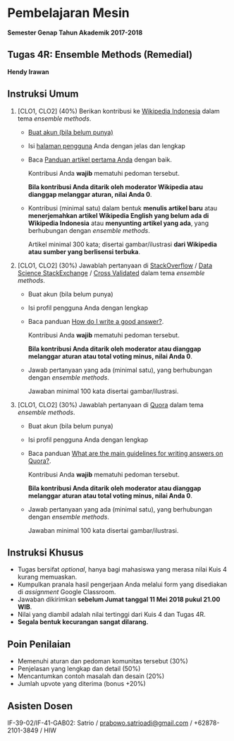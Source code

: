 # Pembelajaran Mesin

**Semester Genap Tahun Akademik 2017-2018**

## Tugas 4R: Ensemble Methods (Remedial)

**Hendy Irawan**

## Instruksi Umum

1. [CLO1, CLO2] (40%) Berikan kontribusi ke [Wikipedia Indonesia](http://id.wikipedia.org/) dalam tema _ensemble methods_.

   * [Buat akun (bila belum punya)](https://id.wikipedia.org/wiki/Wikipedia:Berkontribusi/Mulai)
   
   * Isi [halaman pengguna](https://id.wikipedia.org/wiki/Wikipedia:Halaman_pengguna) Anda dengan jelas dan lengkap
   
   * Baca [Panduan artikel pertama Anda](https://id.wikipedia.org/wiki/Wikipedia:Artikel_pertama_Anda) dengan baik.
   
       Kontribusi Anda **wajib** mematuhi pedoman tersebut. 
      
       **Bila kontribusi Anda ditarik oleh moderator Wikipedia atau dianggap melanggar aturan, nilai Anda 0**.
   
   * Kontribusi (minimal satu) dalam bentuk **menulis artikel baru** atau **menerjemahkan artikel Wikipedia English yang belum ada di Wikipedia Indonesia** atau **menyunting artikel yang ada**, yang berhubungan dengan _ensemble methods_. 
   
       Artikel minimal 300 kata; disertai gambar/ilustrasi **dari Wikipedia atau sumber yang berlisensi terbuka**.

2. [CLO1, CLO2] (30%) Jawablah pertanyaan di [StackOverflow](https://stackoverflow.com/) / [Data Science StackExchange](https://datascience.stackexchange.com/) / [Cross Validated](https://stats.stackexchange.com/) dalam tema _ensemble methods_.

   * Buat akun (bila belum punya)

   * Isi profil pengguna Anda dengan lengkap

   * Baca panduan [How do I write a good answer?](https://stackoverflow.com/help/how-to-answer).

      Kontribusi Anda **wajib** mematuhi pedoman tersebut.

      **Bila kontribusi Anda ditarik oleh moderator atau dianggap melanggar aturan atau total voting minus, nilai Anda 0**.
   
   * Jawab pertanyaan yang ada (minimal satu), yang berhubungan dengan _ensemble methods_.
   
      Jawaban minimal 100 kata disertai gambar/ilustrasi.

3. [CLO1, CLO2] (30%) Jawablah pertanyaan di [Quora](https://www.quora.com/) dalam tema _ensemble methods_.

   * Buat akun (bila belum punya)
   
   * Isi profil pengguna Anda dengan lengkap
   
   * Baca panduan [What are the main guidelines for writing answers on Quora?](https://help.quora.com/hc/en-us/articles/115004211543-What-are-the-main-guidelines-for-writing-answers-on-Quora-).
   
      Kontribusi Anda **wajib** mematuhi pedoman tersebut.
      
      **Bila kontribusi Anda ditarik oleh moderator atau dianggap melanggar aturan atau total voting minus, nilai Anda 0**.
   
   * Jawab pertanyaan yang ada (minimal satu), yang berhubungan dengan _ensemble methods_.
   
      Jawaban minimal 100 kata disertai gambar/ilustrasi.

## Instruksi Khusus

* Tugas bersifat _optional_, hanya bagi mahasiswa yang merasa nilai Kuis 4 kurang memuaskan.
* Kumpulkan pranala hasil pengerjaan Anda melalui form yang disediakan di _assignment_ Google Classroom.
* Jawaban dikirimkan **sebelum Jumat tanggal 11 Mei 2018 pukul 21.00 WIB**.
* Nilai yang diambil adalah nilai tertinggi dari Kuis 4 dan Tugas 4R.
* **Segala bentuk kecurangan sangat dilarang.**

## Poin Penilaian

* Memenuhi aturan dan pedoman komunitas tersebut (30%)
* Penjelasan yang lengkap dan detail (50%)
* Mencantumkan contoh masalah dan desain (20%)
* Jumlah upvote yang diterima (bonus +20%)

## Asisten Dosen

IF-39-02/IF-41-GAB02: Satrio / prabowo.satrioadi@gmail.com / +62878-2101-3849 / HIW

